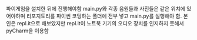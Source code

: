 파이게임을 설치한 뒤에 진행해야함
main.py와 각종 음원들과 사진들은 같은 위치에 있어야하며 리포지토리를 파이썬 코딩하는 폴더에 전부 넣고 main.py를 실행해야 함. 
본인은 repl.it으로 해보았지만 repl.it이 노트북 기기의 오디오 장치를 인지하지 못해서 pyCharm을 이용함
